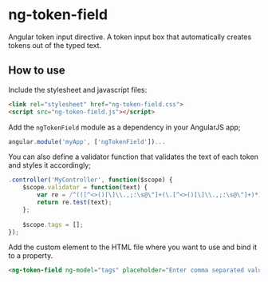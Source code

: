 # ng-token-field
Angular token input directive. A token input box that automatically creates tokens out of the typed text.

## How to use

Include the stylesheet and javascript files:
```html
<link rel="stylesheet" href="ng-token-field.css"> 
<script src="ng-token-field.js"></script>
```

Add the `ngTokenField` module as a dependency in your AngularJS app;
```javascript
angular.module('myApp', ['ngTokenField'])...
```

You can also define a validator function that validates the text of each token and styles it accordingly;
```javascript
.controller('MyController', function($scope) {
	$scope.validator = function(text) {
		var re = /^(([^<>()[\]\\.,;:\s@\"]+(\.[^<>()[\]\\.,;:\s@\"]+)*)|(\".+\"))@((\[[0-9]{1,3}\.[0-9]{1,3}\.[0-9]{1,3}\.[0-9]{1,3}\])|(([a-zA-Z\-0-9]+\.)+[a-zA-Z]{2,}))$/;
		return re.test(text);
    };
	
	$scope.tags = [];
});
```

Add the custom element <ng-token-field> to the HTML file where you want to use and bind it to a property. 
```html
<ng-token-field ng-model="tags" placeholder="Enter comma separated values" validator="validator(text)"></ng-token-field>{{tags}}
```

